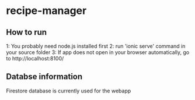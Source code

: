 # recipe-manager

## How to run
1: You probably need node.js installed first
2: run 'ionic serve' command in your source folder
3: If app does not open in your browser automatically, go to http://localhost:8100/

## Databse information
Firestore database is currently used for the webapp
